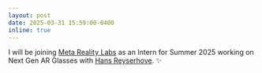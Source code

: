 ```yaml
---
layout: post
date: 2025-03-31 15:59:00-0400
inline: true
---
```


I will be joining [Meta Reality Labs](https://about.meta.com/realitylabs/) as an Intern for Summer 2025 working on Next Gen AR Glasses with [Hans Reyserhove](https://www.linkedin.com/in/hans-reyserhove-71bb7433/). :sparkles: